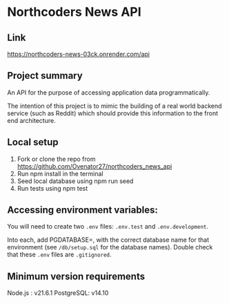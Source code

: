# Northcoders News API

## Link

https://northcoders-news-03ck.onrender.com/api

## Project summary

An API for the purpose of accessing application data programmatically.

The intention of this project is to mimic the building of a real world backend service (such as Reddit) which should provide this information to the front end architecture.

## Local setup

1. Fork or clone the repo from https://github.com/Ovenator27/northcoders_news_api 
2. Run npm install in the terminal
3. Seed local database using npm run seed
4. Run tests using npm test

## Accessing environment variables:

You will need to create two `.env` files: `.env.test` and `.env.development`.

Into each, add PGDATABASE=, with the correct database name for that environment (see `/db/setup.sql` for the database names). Double check that these `.env` files are `.gitignored`.

## Minimum version requirements

Node.js : v21.6.1
PostgreSQL: v14.10
